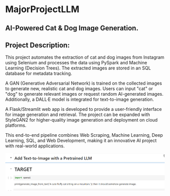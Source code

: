 # MajorProjectLLM
## AI-Powered Cat &amp; Dog Image Generation.

## Project Description:

This project automates the extraction of cat and dog images from Instagram using Selenium and processes the data using PySpark and Machine Learning (Decision Trees). The extracted images are stored in an SQL database for metadata tracking.

A GAN (Generative Adversarial Network) is trained on the collected images to generate new, realistic cat and dog images. Users can input "cat" or "dog" to generate relevant images or request random AI-generated images. Additionally, a DALL·E model is integrated for text-to-image generation.

A Flask/Streamlit web app is developed to provide a user-friendly interface for image generation and retrieval. The project can be expanded with StyleGAN2 for higher-quality image generation and deployment on cloud platforms.

This end-to-end pipeline combines Web Scraping, Machine Learning, Deep Learning, SQL, and Web Development, making it an innovative AI project with real-world applications. 

![image alt](https://github.com/aaryan6774/MajorProjectLLM/blob/8b7c59addd864131bf1d2906f7b052ec36adbc32/Screenshot%202025-02-28%20121337.png)
